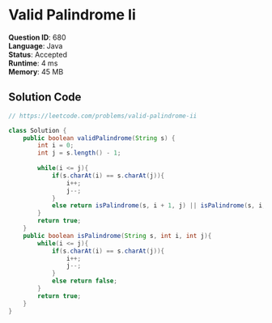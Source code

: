 # Valid Palindrome Ii

**Question ID**: 680  
**Language**: Java  
**Status**: Accepted  
**Runtime**: 4 ms  
**Memory**: 45 MB  

## Solution Code
```java
// https://leetcode.com/problems/valid-palindrome-ii

class Solution {
    public boolean validPalindrome(String s) {
        int i = 0;
        int j = s.length() - 1;
        
        while(i <= j){
            if(s.charAt(i) == s.charAt(j)){
                i++;
                j--;
            }
            else return isPalindrome(s, i + 1, j) || isPalindrome(s, i, j - 1);
        }
        return true;
    }
    public boolean isPalindrome(String s, int i, int j){
        while(i <= j){
            if(s.charAt(i) == s.charAt(j)){
                i++;
                j--;
            }
            else return false;
        }
        return true;
    }
}
```

